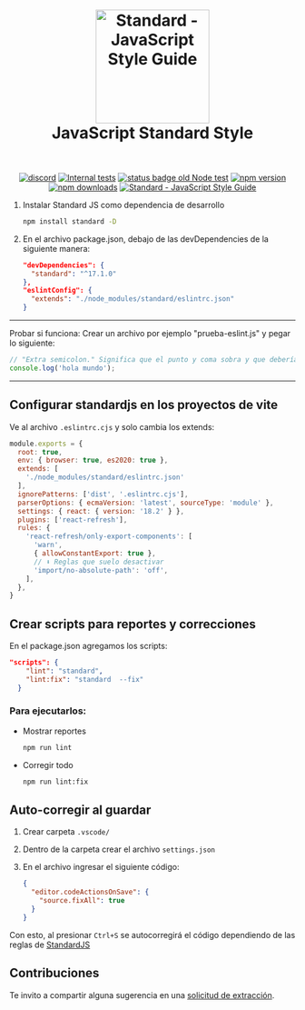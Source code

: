 <h1 align="center">
  <a href="https://standardjs.com"><img src="https://cdn.rawgit.com/standard/standard/master/sticker.svg" alt="Standard - JavaScript Style Guide" width="200"></a>
  <br>
  JavaScript Standard Style
  <br>
  <br>
</h1>

<p align="center">
  <a href="https://discord.gg/ZegqCBr"><img src="https://img.shields.io/discord/612704110008991783" alt="discord"></a>
  <a href="https://github.com/standard/standard/actions/workflows/test-internal.yml"><img src="https://github.com/standard/standard/actions/workflows/test-internal.yml/badge.svg?branch=master" alt="Internal tests"></a>
  <a href="https://github.com/standard/standard/actions?query=workflow%3A%22Old+test%22"><img src="https://github.com/standard/standard/workflows/Old%20test/badge.svg" alt="status badge old Node test"></a>
  <a href="https://www.npmjs.com/package/standard"><img src="https://img.shields.io/npm/v/standard.svg" alt="npm version"></a>
  <a href="https://www.npmjs.com/package/eslint-config-standard"><img src="https://img.shields.io/npm/dm/eslint-config-standard.svg" alt="npm downloads"></a>
  <a href="https://standardjs.com"><img src="https://img.shields.io/badge/code_style-standard-brightgreen.svg" alt="Standard - JavaScript Style Guide"></a>
</p>


1. Instalar Standard JS como dependencia de desarrollo
    ```bash
    npm install standard -D
    ```

2. En el archivo package.json, debajo de las devDependencies de la siguiente manera:
    ```json
    "devDependencies": {
      "standard": "^17.1.0"
    },
    "eslintConfig": {
      "extends": "./node_modules/standard/eslintrc.json"
    }
    ```

---

Probar si funciona: Crear un archivo por ejemplo "prueba-eslint.js" y pegar lo siguiente:

```javascript
// "Extra semicolon." Significa que el punto y coma sobra y que deberías eliminarlo.
console.log('hola mundo');
```

---

## Configurar standardjs en los proyectos de vite

Ve al archivo `.eslintrc.cjs` y solo cambia los extends:

```js
module.exports = {
  root: true,
  env: { browser: true, es2020: true },
  extends: [
    './node_modules/standard/eslintrc.json'
  ],
  ignorePatterns: ['dist', '.eslintrc.cjs'],
  parserOptions: { ecmaVersion: 'latest', sourceType: 'module' },
  settings: { react: { version: '18.2' } },
  plugins: ['react-refresh'],
  rules: {
    'react-refresh/only-export-components': [
      'warn',
      { allowConstantExport: true },
      // ⬇ Reglas que suelo desactivar
      'import/no-absolute-path': 'off',
    ],
  },
}
```

## Crear scripts para reportes y correcciones

En el package.json agregamos los scripts:

```json
"scripts": {
    "lint": "standard",
    "lint:fix": "standard  --fix"
  }
```

### Para ejecutarlos:

- Mostrar reportes

  ```bash
  npm run lint
  ```

- Corregir todo

  ```bash
  npm run lint:fix
  ```

## Auto-corregir al guardar

1. Crear carpeta `.vscode/`
2. Dentro de la carpeta crear el archivo `settings.json`
3. En el archivo ingresar el siguiente código:

    ```json
    {
      "editor.codeActionsOnSave": {
        "source.fixAll": true
      }
    }
    ```

Con esto, al presionar `Ctrl+S` se autocorregirá el código dependiendo de las reglas de [StandardJS]([https://](https://standardjs.com/))

## Contribuciones

Te invito a compartir alguna sugerencia en una [solicitud de extracción](https://github.com/soyluisarrieta/standardjs/pulls).
